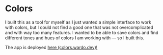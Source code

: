 # Colors

I built this as a tool for myself as I just wanted a simple interface to work with colors, but I could not find a good one that was not overcomplicated and with way too many features. I wanted to be able to save colors and find different tones and hues of colors I am working with — so I built this.

The app is deployed [here (colors.wardo.dev)!](https://colors.wardo.dev)